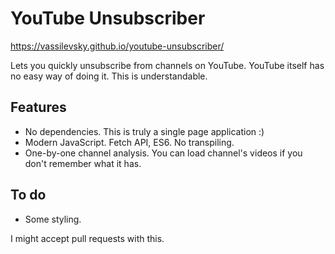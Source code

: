 # YouTube Unsubscriber

https://vassilevsky.github.io/youtube-unsubscriber/

Lets you quickly unsubscribe from channels on YouTube.
YouTube itself has no easy way of doing it.
This is understandable.

## Features

* No dependencies. This is truly a single page application :)
* Modern JavaScript. Fetch API, ES6. No transpiling.
* One-by-one channel analysis. You can load channel's videos if you don't remember what it has.

## To do

* Some styling.

I might accept pull requests with this.
